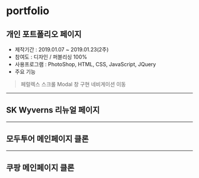 # portfolio

## 개인 포트폴리오 페이지
* 제작기간 : 2019.01.07 ~ 2019.01.23(2주)
* 참여도 : 디자인 / 퍼블리싱 100%
* 사용프로그램 : PhotoShop, HTML, CSS, JavaScript, JQuery
* 주요 기능
> 페럴렉스 스크롤
> Modal 창 구현
> 네비게이션 이동
- - -
## SK Wyverns 리뉴얼 페이지
- - -
## 모두투어 메인페이지 클론
- - -
## 쿠팡 메인페이지 클론
